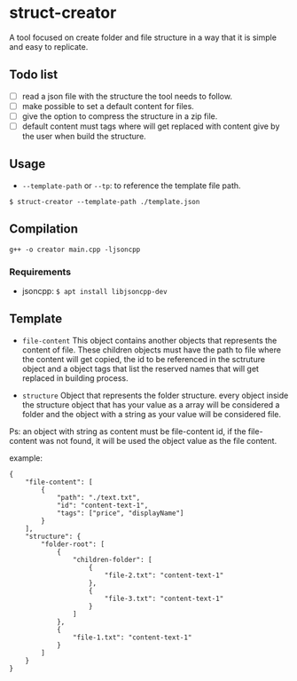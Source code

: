 # struct-creator
A tool focused on create folder and file structure in a way that it is simple and easy to replicate.

## Todo list
- [ ] read a json file with the structure the tool needs to follow.
- [ ] make possible to set a default content for files.
- [ ] give the option to compress the structure in a zip file.
- [ ] default content must tags where will get replaced with content give by the user when build the structure.

## Usage

- `--template-path` or `--tp`: to reference the template file path.

```
$ struct-creator --template-path ./template.json
```

## Compilation

```
g++ -o creator main.cpp -ljsoncpp
```

### Requirements

- jsoncpp: `$ apt install libjsoncpp-dev`

## Template

- `file-content`
This object contains another objects that represents the content of file. These children objects must have the path to file where the content will get copied, the id to be referenced in the sctruture object and a object tags that list the reserved names that will get replaced in building process.

- `structure`
Object that represents the folder structure. every object inside the structure object that has your value as a array will be considered a folder and the object with a string as your value will be considered file.

Ps: an object with string as content must be file-content id, if the file-content was not found, it will be used the object value as the file content.

example:
```
{
	"file-content": [
		{
			"path": "./text.txt",
			"id": "content-text-1",
			"tags": ["price", "displayName"]
		}
	],
	"structure": {
		"folder-root": [
			{
				"children-folder": [
					{
						"file-2.txt": "content-text-1"
					},
					{
						"file-3.txt": "content-text-1"
					}
				]
			},
			{
				"file-1.txt": "content-text-1"
			}
		]
	}
}
```
